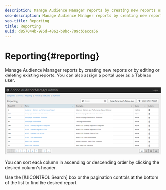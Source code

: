 ```yaml
---
description: Manage Audience Manager reports by creating new reports or by editing or deleting existing reports. You can also assign a portal user as a Tableau user.
seo-description: Manage Audience Manager reports by creating new reports or by editing or deleting existing reports. You can also assign a portal user as a Tableau user.
seo-title: Reporting
title: Reporting
uuid: d857044b-926d-4862-b8bc-799cb3ecca56
---
```


# Reporting{#reporting}

Manage Audience Manager reports by creating new reports or by editing or deleting existing reports. You can also assign a portal user as a Tableau user.

<!-- 

c_reporting.xml

 -->

![](assets/reporting.png)

You can sort each column in ascending or descending order by clicking the desired column's header.

Use the [!UICONTROL Search] box or the pagination controls at the bottom of the list to find the desired report. 
